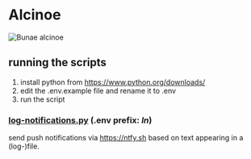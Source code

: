 # Alcinoe
![Bunae alcinoe](https://upload.wikimedia.org/wikipedia/commons/thumb/2/27/Bunaea_alcinoe02.jpg/435px-Bunaea_alcinoe02.jpg)


## running the scripts
1. install python from https://www.python.org/downloads/
2. edit the .env.example file and rename it to .env 
4. run the script 

### [log-notifications.py](https://github.com/Timothy248/alcinoe/blob/main/log-notifications.py) (.env prefix: _ln_)
send push notifications via https://ntfy.sh based on text appearing in a (log-)file.
